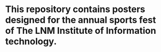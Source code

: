 # This repository contains posters designed for the annual sports fest of The LNM Institute of Information technology.
